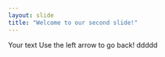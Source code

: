 ```yaml
---
layout: slide
title: "Welcome to our second slide!"
---
```

Your text
Use the left arrow to go back!
ddddd
